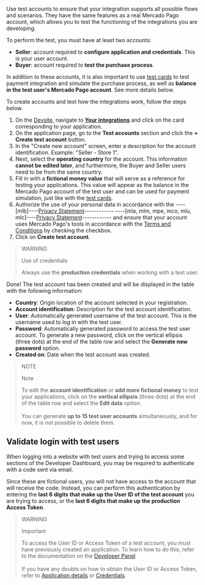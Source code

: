 Use test accounts to ensure that your integration supports all possible flows and scenarios. They have the same features as a real Mercado Pago account, which allows you to test the functioning of the integrations you are developing.

To perform the test, you must have at least two accounts:

* **Seller**: account required to **configure application and credentials**. This is your user account.
* **Buyer**: account required to **test the purchase process**.

In addition to these accounts, it is also important to use [test cards](/developers/en/guides/additional-content/your-integrations/test-cards) to test payment integration and simulate the purchase process, as well as **balance in the test user's Mercado Pago account**. See more details below.

To create accounts and test how the integrations work, follow the steps below.

1. On the [Devsite](/developers/en/docs), navigate to **[Your integrations](/developers/panel/app)** and click on the card corresponding to your application.
2. On the application page, go to the **Test accounts** section and click the **+ Create test account** button.
3. In the "Create new account" screen, enter a description for the account identification. Example: "Seller - Store 1".
4. Next, select the **operating country** for the account. This information **cannot be edited later**, and furthermore, the Buyer and Seller users need to be from the same country.
5. Fill in with a **fictional money value** that will serve as a reference for testing your applications. This value will appear as the balance in the Mercado Pago account of the test user and can be used for payment simulation, just like with the [test cards](/developers/en/guides/additional-content/your-integrations/test-cards).
6. Authorize the use of your personal data in accordance with the ----[mlb]----[Privacy Statement](https://www.mercadopago.com.br/privacidade)------------ ----[mla, mlm, mpe, mco, mlu, mlc]----[Privacy Statement](https://www.mercadopago[FAKER][URL][DOMAIN]/privacidad)------------ and ensure that your account uses Mercado Pago's tools in accordance with the [Terms and Conditions](https://www.mercadopago.com.br/developers/en/docs/resources/legal/terms-and-conditions) by checking the checkbox.
7. Click on **Create test account**.

> WARNING
>
> Use of credentials
>
> Always use the **production credentials** when working with a test user.

Done! The test account has been created and will be displayed in the table with the following information:

* **Country**: Origin location of the account selected in your registration.
* **Account identification**: Description for the test account identification.
* **User**: Automatically generated username of the test account. This is the username used to log in with the test user.
* **Password**: Automatically generated password to access the test user account. To generate a new password, click on the vertical ellipsis (three dots) at the end of the table row and select the **Generate new password** option.
* **Created on**: Date when the test account was created.

> NOTE
>
> Note
>
> To edit the **account identification** or **add more fictional money** to test your applications, click on the **vertical ellipsis** (three dots) at the end of the table row and select the **Edit data** option.<br> <br> You can generate **up to 15 test user accounts** simultaneously, and for now, it is not possible to delete them.


## Validate login with test users

When logging into a website with test users and trying to access some sections of the Developer Dashboard, you may be required to authenticate with a code sent via email.

Since these are fictional users, you will not have access to the account that will receive the code. Instead, you can perform this authentication by entering the **last 6 digits that make up the User ID of the test account** you are trying to access, or the **last 6 digits that make up the production Access Token**.

> WARNING
>
> Important
>
> To access the User ID or Access Token of a test account, you must have previously created an application. To learn how to do this, refer to the documentation on the [Developer Panel](/developers/en/docs/your-integrations/dashboard). <br> <br> If you have any doubts on how to obtain the User ID or Access Token, refer to [Application details](/developers/en/docs/your-integrations/application-details) or [Credentials](/developers/en/docs/your-integrations/credentials).